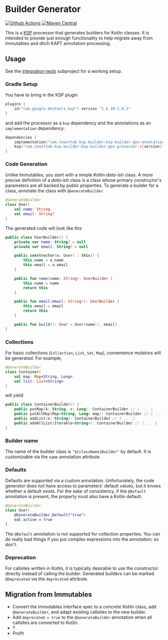 
# Builder Generator

[![Github Actions](https://github.com/open-toast/ksp-builder-gen/actions/workflows/ci.yml/badge.svg)](https://github.com/open-toast/ksp-builder-gen/actions/workflows/ci.yml)
[![Maven Central](https://img.shields.io/maven-central/v/com.toasttab.ksp.builder/ksp-builder-gen-processor)](https://search.maven.org/artifact/com.toasttab.ksp.builder/ksp-builder-gen-processor)


This is a [KSP](https://github.com/google/ksp) processor that generates builders for Kotlin classes. It is intended to provide just enough functionality to help migrate away from Immutables and ditch KAPT annotation processing.

## Usage

See the [integration-tests](integration-tests) subproject for a working setup.

### Gradle Setup

You have to bring in the KSP plugin

```kotlin
plugins {
    id("com.google.devtools.ksp") version "1.6.10-1.0.2"
}
```

and add the processor as a `ksp` dependency and the annotations as an `implementation` dependency:

```kotlin
dependencies {
    implementation("com.toasttab.ksp.builder:ksp-builder-gen-annotations:${version}")
    ksp("com.toasttab.ksp.builder:ksp-builder-gen-processor:${version}")
}
```

### Code Generation

Unlike Immutables, you start with a simple Kotlin _data-ish_ class. A more precise definition of a _data-ish_ class is a class whose primary constructor's parameters are all backed by public properties. To generate a builder for a class, annotate the class with `@GenerateBuilder`.

```kotlin
@GenerateBuilder
class User(
    val name: String,
    val email: String?
)
```

The generated code will look like this

```kotlin
public class UserBuilder() {
    private var name: String? = null
    private var email: String? = null

    public constructor(o: User) : this() {
        this.name = o.name
        this.email = o.email
    }

    public fun name(name: String): UserBuilder {
        this.name = name
        return this
    }

    public fun email(email: String?): UserBuilder {
        this.email = email
        return this
    }

    public fun build(): User = User(name!!, email)
}
```

### Collections

For basic collections (`Collection`, `List`, `Set`, `Map`), convenience mutators will be generated. For example,

```kotlin
@GenerateBuilder
class Container(
    val map: Map<String, Long>,
    val list: List<String>
)
```

will yield

```kotlin
public class ContainerBuilder() {
    public putMap(k: String, v: Long): ContainerBuilder // { ... }
    public putAllMap(Map<String, Long> map): ContainerBuilder // { ... }
    public addList(o: String): ContainerBuilder // { ... }
    public addAllList(Iterable<String>): ContainerBuilder // { ... }
}
```

### Builder name

The name of the builder class is `"${className}Builder"` by default. It is customizable via the `name` annotation attribute.

### Defaults

Defaults are supported via a custom annotation. Unfortunately, the code generator does not have access to parameters' default values, but it knows whether a default exists. For the sake of consistency, if the `@Default` annotation is present, the property must also have a Kotlin default.

```kotlin
@GenerateBuilder
class User(
    @GenerateBuilder.Default("true")
    val active = true
)
```

The `@Default` annotation is not supported for collection properties. You can do really bad things if you put complex expressions into the annotation; so don't.

### Deprecation

For callsites written in Kotlin, it is typically desirable to use the constructor directly instead of calling the builder. Generated builders can be marked `@Deprecated` via the `deprecated` attribute.

## Migration from Immutables

* Convert the Immutables interface spec to a concrete Kotlin class, add `@GenerateBuilder`, and adapt existing callsites to the new builder.
* Add `deprecated = true` to the `@GenerateBuilder` annotation when all callsites are converted to Kotlin.
* ?
* Profit
